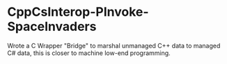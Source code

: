 # CppCsInterop-PInvoke-SpaceInvaders
Wrote a C Wrapper "Bridge" to marshal unmanaged C++ data to managed C# data, this is closer to machine low-end programming. 
